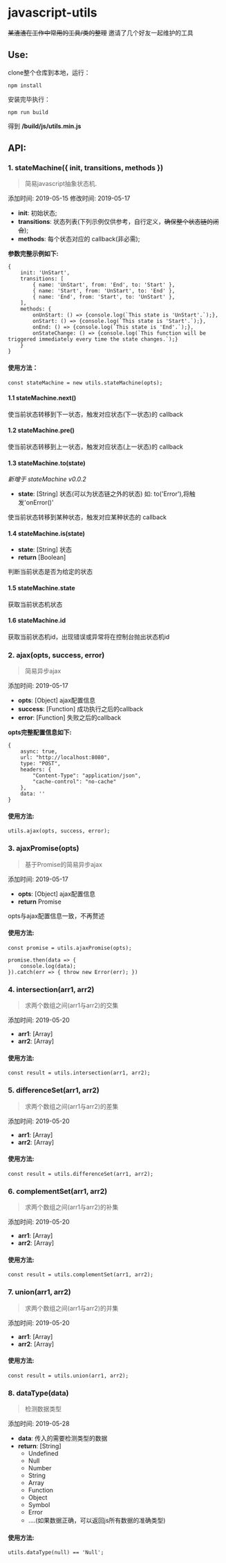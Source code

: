 # javascript-utils
~~某渣渣在工作中常用的工具/类的整理~~
邀请了几个好友一起维护的工具

## Use:

clone整个仓库到本地，运行：
```
npm install
```
安装完毕执行：
```
npm run build
```
得到 **/build/js/utils.min.js**

## API:

### 1. stateMachine({ init, transitions, methods })

> 简易javascript抽象状态机.
   
添加时间: 2019-05-15
修改时间: 2019-05-17

- **init**: 初始状态;
- **transitions**: 状态列表(下列示例仅供参考，自行定义，~~确保整个状态链的闭合~~);
- **methods**: 每个状态对应的 callback(非必需);

**参数完整示例如下:**
```
{
    init: 'UnStart',
    transitions: [
        { name: 'UnStart', from: 'End', to: 'Start' },
        { name: 'Start', from: 'UnStart', to: 'End' },
        { name: 'End', from: 'Start', to: 'UnStart' },
    ],
    methods: {
        onUnStart: () => {console.log(`This state is 'UnStart'.`);},
        onStart: () => {console.log(`This state is 'Start'.`);},
        onEnd: () => {console.log(`This state is 'End'.`);},
        onStateChange: () => {console.log(`This function will be triggered immediately every time the state changes.`);}
    }
}
```

#### 使用方法：

```
const stateMachine = new utils.stateMachine(opts);
```

#### 1.1 stateMachine.next()

使当前状态转移到下一状态，触发对应状态(下一状态)的 callback

#### 1.2 stateMachine.pre()

使当前状态转移到上一状态，触发对应状态(上一状态)的 callback

#### 1.3 stateMachine.to(state)

*新增于 stateMachine v0.0.2*

- **state**: [String] 状态(可以为状态链之外的状态) 如: to('Error'),将触发'onError()'

使当前状态转移到某种状态，触发对应某种状态的 callback

#### 1.4 stateMachine.is(state)

- **state**: [String] 状态
- **return** [Boolean]

判断当前状态是否为给定的状态

#### 1.5 stateMachine.state

获取当前状态机状态

#### 1.6 stateMachine.id

获取当前状态机id，出现错误或异常将在控制台抛出状态机id


### 2. ajax(opts, success, error)

> 简易异步ajax

添加时间: 2019-05-17

- **opts**: [Object] ajax配置信息
- **success**: [Function] 成功执行之后的callback
- **error**: [Function] 失败之后的callback
  
**opts完整配置信息如下:**
```
{
    async: true,
    url: "http://localhost:8080",
    type: "POST",
    headers: {
        "Content-Type": "application/json",
        "cache-control": "no-cache"
    },
    data: ''
}
```

#### 使用方法:
```
utils.ajax(opts, success, error);
```

### 3. ajaxPromise(opts)

> 基于Promise的简易异步ajax

添加时间: 2019-05-17

- **opts**: [Object] ajax配置信息
- **return** Promise
  
opts与ajax配置信息一致，不再赘述

#### 使用方法:
```
const promise = utils.ajaxPromise(opts);

promise.then(data => {
    console.log(data);
}).catch(err => { throw new Error(err); })
```

### 4. intersection(arr1, arr2)

> 求两个数组之间(arr1与arr2)的交集

添加时间: 2019-05-20

- **arr1**: [Array]
- **arr2**: [Array]

#### 使用方法:
```
const result = utils.intersection(arr1, arr2);
```

### 5. differenceSet(arr1, arr2)

> 求两个数组之间(arr1与arr2)的差集

添加时间: 2019-05-20

- **arr1**: [Array]
- **arr2**: [Array]

#### 使用方法:
```
const result = utils.differenceSet(arr1, arr2);
```

### 6. complementSet(arr1, arr2)

> 求两个数组之间(arr1与arr2)的补集

添加时间: 2019-05-20

- **arr1**: [Array]
- **arr2**: [Array]

#### 使用方法:
```
const result = utils.complementSet(arr1, arr2);
```

### 7. union(arr1, arr2)

> 求两个数组之间(arr1与arr2)的并集

添加时间: 2019-05-20

- **arr1**: [Array]
- **arr2**: [Array]

#### 使用方法:
```
const result = utils.union(arr1, arr2);
```

### 8. dataType(data)

> 检测数据类型

添加时间: 2019-05-28

- **data**: 传入的需要检测类型的数据
- **return**: [String]
   - Undefined
   - Null
   - Number
   - String
   - Array
   - Function
   - Object
   - Symbol
   - Error
   - ....(如果数据正确，可以返回js所有数据的准确类型)

#### 使用方法:
```
utils.dataType(null) == 'Null';
```
